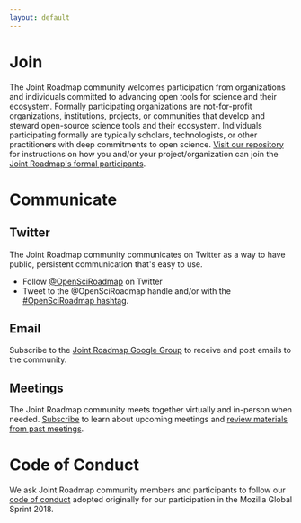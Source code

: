 ```yaml
---
layout: default
---
```


# Join
The Joint Roadmap community welcomes participation from organizations and individuals committed to advancing open tools for science and their ecosystem. Formally participating organizations are not-for-profit organizations, institutions, projects, or communities that develop and steward open-source science tools and their ecosystem. Individuals participating formally are typically scholars, technologists, or other practitioners with deep commitments to open science. [Visit our repository](https://github.com/OpenScienceRoadmap/jrost#participants) for instructions on how you and/or your project/organization can join the [Joint Roadmap's formal participants](participants).

# Communicate

## Twitter
The Joint Roadmap community communicates on Twitter as a way to have public, persistent communication that's easy to use.
* Follow [@OpenSciRoadmap](https://twitter.com/OpenSciRoadmap) on Twitter
* Tweet to the @OpenSciRoadmap handle and/or with the [#OpenSciRoadmap hashtag](https://twitter.com/search?f=tweets&vertical=default&q=%23OpenSciRoadmap&src=typd).

## Email
Subscribe to the [Joint Roadmap Google Group](https://groups.google.com/forum/#!forum/jrost) to receive and post emails to the community.

## Meetings
The Joint Roadmap community meets together virtually and in-person when needed. [Subscribe](https://groups.google.com/forum/#!forum/jrost) to learn about upcoming meetings and [review materials from past meetings](meetings).

<!-- also update in contribute.md -->
# Code of Conduct
We ask Joint Roadmap community members and participants to follow our <a href="https://github.com/OpenScienceRoadmap/mozilla-sprint-2018/blob/master/CODE_OF_CONDUCT.md">code of conduct</a> adopted originally for our participation in the Mozilla Global Sprint 2018.
